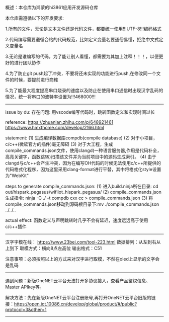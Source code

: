 概述：本仓库为鸿蒙的hi3861应用开发源码仓库

本仓库需遵循以下的开发要求:

1.所有的文件，无论是文本文件还是代码文件，都要统一使用!!!UTF-8!!!编码格式

2.代码编写需要遵循合格的代码规范，比如定义变量名要通俗易懂，拒绝中文式定义变量名

3.无论是谁编写的代码，为了能让别人看懂，都需要为其加上注释！！！，以便更好的进行团队协作

4.为了防止git push起了冲突，不要将还未实现的功能进行push,在修改同一个文件的时候，要提前进行商榷

5.为了能最大程度提高串口烧录的速度以及防止在使用串口通信时出现汉字乱码的情况，统一将串口的波特率设置为!!!468000!!!

-------------------------------------------------------------------------------------------------------

issue by du:
存在问题:
用vscode编写代码时，跳转函数定义和实现时间过长

reference:
https://zhuanlan.zhihu.com/p/648921461
https://www.hmxthome.com/develop/2166.html

statement:
(1) 生成编译数据库compdb(compile database)
(2) 对于小项目，c/c++(微软官方的插件)毫无障碍
(3) 对于大工程，生成compile_commands.json文件，使用clangd(一种语言服务器,作用是代码补全，高亮关键字，函数跳转)扫描该文件并为当前项目中的源码生成索引。
(4) 由于clangd与c/c++会产生冲突，因为在编写OH代码的时候无法使用c/c++所提供的代码格式化程序，因为这里采用clang-format进行平替，其中将格式化style设置为"WebKit"

steps to generate compile_commands.json:
(1) 进入build.ninja所在目录: cd out/hispark_pegasus/wifiiot_hispark_pegasus/
(2) compile_commands.json生成指令: ninja -C ./ -t compdb cxx cc > compile_commands.json
(3) 将compile_commands.json移动到源码根目录下:mv ./compile_commands.json ../../..

actual effect:
函数定义与声明跳转时几乎不会有延迟，速度远远高于使用c/c++插件

-------------------------------------------------------------------------------------------------------

汉字字模在线： https://www.23bei.com/tool-223.html
数据排列：从左到右从上到下
取模方式：横向8点左高位
输出格式：C51

注意事项：必须按照以上的方式来对汉字进行取模，不然在oled上显示的文字会是乱码

-------------------------------------------------------------------------------------------------------

遇到问题：新版OneNET云平台无法打开多协议接入，查看产品鉴权信息、Master APIkey等。

解决方法：先在新版OneNET云平台注册账号,再打开OneNET云平台旧版的链接：https://open.iot.10086.cn/develop/global/product/#/public?protocol=3&other=1

-------------------------------------------------------------------------------------------------------

